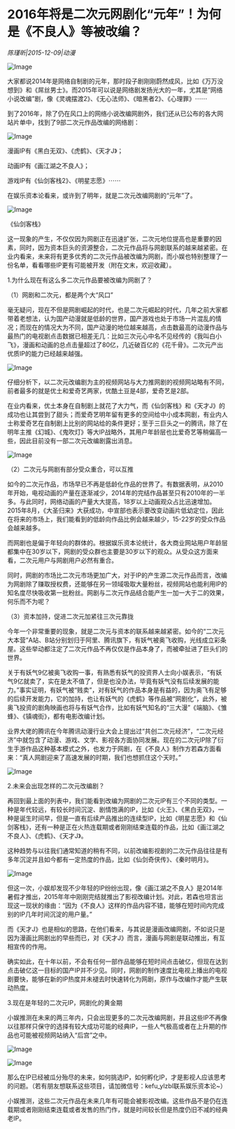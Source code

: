 # 2016年将是二次元网剧化“元年”！为何是《不良人》等被改编？

*陈瑾昕|2015-12-09|动漫*

![Image](http://static.ylzbl.com/uploads/ueditor/php/upload/image/20171016/1508136297364861.jpeg)

大家都说2014年是网络自制剧的元年，那时段子剧刚刚蔚然成风，比如《万万没想到》和《屌丝男士》。而2015年可以说是网络剧发扬光大的一年，尤其是“网络小说改编”剧，像《灵魂摆渡2》、《无心法师》、《暗黑者2》、《心理罪》⋯⋯

到了2016年，除了仍在风口上的网络小说改编网剧外，我们还从已公布的各大网站片单中，找到了9部二次元作品改编的网络剧：

![Image](http://si1.go2yd.com/get-image/0HWUMJBWSGW)

漫画IP有《黑白无双》、《虎鹤》、《天才J》；

动画IP有《画江湖之不良人》；

游戏IP有《仙剑客栈2》、《明星志愿》⋯⋯

在娱乐资本论看来，或许到了明年，就是二次元改编网剧的“元年”了。

![Image](http://si1.go2yd.com/get-image/0HWUMRXacPA)

《仙剑客栈》

这一现象的产生，不仅仅因为网剧正在迅速扩张，二次元地位提高也是重要的因素，同时，因为资本巨头的资源整合，二次元作品将与网剧联系的越来越紧密。在业内看来，未来将有更多优秀的二次元作品被改编为网剧，而小娱也特别整理了一份名单，看看哪些IP更有可能被开发（附在文末，欢迎收藏）。

1.为什么现在有这么多二次元作品要被改编为网剧了？

（1）网剧和二次元，都是两个大“风口”

毫无疑问，现在不但是网剧崛起的时代，也是二次元崛起的时代，几年之前大家都带着老想法，认为国产动漫就是低龄的世界，国产游戏也处于市场一片混乱的情况；而现在的情况大为不同，国产动漫的地位越来越高，点击数最高的动漫作品与最热门的电视剧点击数据已相差无几：比如三次元心中名不见经传的《我叫白小飞》，漫画和动画的总点击量超过了80亿，几近破百亿的《花千骨》。二次元产出优质IP的能力已经越来越强。

![Image](http://si1.go2yd.com/get-image/0HWUMNQfT2O)

仔细分析下，以二次元改编剧为主的视频网站与大力推网剧的视频网站略有不同，前者最多的就是优土和爱奇艺两家，优酷土豆是4部，爱奇艺是2部。

在业内看来，优土本身在自制剧上就花了大力气，而《仙剑客栈》和《天才J》的成功也让其尝到了甜头；而爱奇艺明年留有更多的空间给中小成本网剧，有业内人士称爱奇艺在自制剧上比别的网站给的条件更好；至于三巨头之一的腾讯，除了在明年主推《幻城》、《鬼吹灯》等大IP战略外，其用户年龄层也比爱奇艺等稍偏高一些，因此目前没有一部二次元改编剧露出消息。

![Image](http://si1.go2yd.com/get-image/0HWUMLxfrSS)

（2）二次元与网剧有部分受众重合，可以互推

如今的二次元作品，市场早已不再是低龄化作品的世界了。有数据表明，从2010年开始，电视动画的产量在逐渐减少，2014年的完结作品甚至只有2010年的一半多。与此同时，网络动画的产量大大提高，18岁以上动画观众占比迅速增加。2015年8月，《大圣归来》大获成功，中宣部也表示要改变动画片低幼定位，因此在将来的市场上，我们能看到的低龄向作品比例会越来越少，15-22岁的受众作品会越来越多。

而网剧也是偏于年轻向的群体的。根据娱乐资本论统计，各大商业网站用户年龄层都集中在30岁以下，网剧的受众群也主要是30岁以下的观众。从受众这方面来看，二次元用户与网剧用户必然有重合。

同时，网剧的市场比二次元市场更加广大，对于IP的产生源二次元作品而言，改编为网剧除了赚取授权费，还能够在另一领域吸取大量粉丝，视频网站也能利用IP的知名度尽快吸收第一批粉丝。网剧与二次元作品结合能产生一加一大于二的效果，何乐而不为呢？

（3）资本加持，促进二次元加紧往三次元靠拢

今年一个非常重要的现象，就是二次元与资本的联系越来越紧密。如今的“二次元大本营”A站、B站分别划归于阿里、腾讯旗下，有妖气被奥飞收购，光线成立彩条屋。这些举动都注定了二次元作品不再仅仅是作品本身了，而被牵扯进了巨头们的世界。

关于有妖气9亿被奥飞收购一事，有熟悉有妖气的投资界人士向小娱表示，“有妖气9亿就卖了，实在是太不值了，但是也没办法，毕竟有妖气没有后续发展的能力。”事实证明，有妖气被“贱卖”，对有妖气的作品本身是有益的，因为奥飞有足够的后续开发能力，它的加持，也让有妖气的《虎鹤》等作品被“网剧化”，此外，被奥飞投资的剧角映画也将与有妖气合作，比如有妖气知名的“三大漫”《端脑》、《雏蜂》、《镇魂街》，都有电影改编计划。

业界大佬的腾讯在今年腾讯动漫行业大会上提出过“共创二次元经济”，“二次元经济”中就包含了动漫、游戏、文学、影视各方面协同发展。现在的二次元IP除了衍生手游作品这种基本模式之外，也发力于网剧，在《不良人》制作方若森方面看来：“真人网剧迎来了高速发展的时期，我们也想抓住这个天时。”

![Image](http://si1.go2yd.com/get-image/0HWUMOm5fSy)

2.未来会出现怎样的二次元改编剧？

再回到最上面的列表中，我们能看到改编为网剧的二次元IP有三个不同的类型。一种是年代较远，有较长时间沉淀、剧情饱满的IP，比如《火王》、《黑白无双》，一种是诞生时间早，但是一直有后续产品推出的连续型IP，比如《明星志愿》和《仙剑客栈》，还有一种是正在火热连载期或者刚刚结束连载的作品，比如《画江湖之不良人》、《虎鹤》、《天才J》。

这种趋势与以往我们通常知道的稍有不同，以前改编影视剧的二次元作品往往是有多年沉淀并且如今都有一定热度的作品，比如《仙剑奇侠传》、《秦时明月》。

![Image](http://si1.go2yd.com/get-image/0HWUMKqwOFE)

但这一次，小娱却发现不少年轻的IP纷纷出现，像《画江湖之不良人》是2014年暑假才推出，2015年年中刚刚完结就推出了影视改编计划。对此，若森也坦言出现这一现状的缘由：“因为《不良人》这样的作品内容不错，能够在短时间内完成别的IP几年时间沉淀的用户量。”

而《天才J》也是相似的思路，在他们看来，与其说是漫画改编网剧，不如说只是因为漫画比网剧出的早些而已，对《天才J》而言，漫画与网剧是联动推出，有互相宣传的作用。

确实如此，在十年以前，不会有任何一部作品能够在短时间点击破亿，但现在达到点击破亿这一目标的国产IP并不少见。同时，网剧的制作速度比电视上播出的电视剧要快，能够在新的IP热度并未褪去时快速转化为网剧，原作与改编作才能产生联动热度。

3.现在是年轻的二次元IP，网剧化的黄金期

小娱推测在未来的两三年内，只会出现更多的二次元改编网剧，并且这些IP不再像以往那样只保守的选择有较大成功可能的经典IP，一些人气极高或者在上升期的作品也可能被视频网站纳入“后宫”之中。

![Image](http://si1.go2yd.com/get-image/0HWUMQEIZE0)

![Image](http://si1.go2yd.com/get-image/0HWUMSsQ3pA)

那么在IP已经被瓜分殆尽的未来，如何挑选IP，如何孵化IP，才是影视人应该思考的问题。（若有朋友想联系这些项目，请加微信号：kefu_ylzbl联系娱乐资本论~）

小娱推测，这些二次元作品在未来几年有可能会被影视改编。这些作品不是仍在连载期或者刚刚结束连载或者发售的热门作，就是时间较长但是热度仍旧不减的经典老IP。


